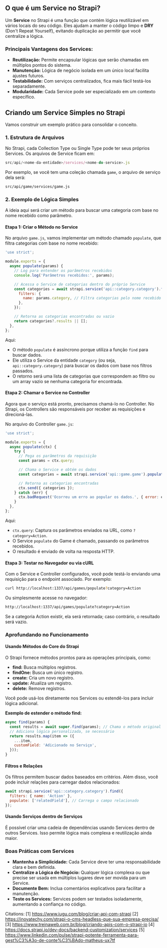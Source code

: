 ## O que é um Service no Strapi?

Um **Service** no Strapi é uma função que contém lógica reutilizável em vários locais do seu código. Eles ajudam a manter o código limpo e **DRY** (Don't Repeat Yourself), evitando duplicação ao permitir que você centralize a lógica.

### Principais Vantagens dos Services:
- **Reutilização:** Permite encapsular lógicas que serão chamadas em múltiplos pontos do sistema.
- **Manutenção:** Lógica de negócio isolada em um único local facilita ajustes futuros.
- **Testabilidade:** Com serviços centralizados, fica mais fácil testá-los separadamente.
- **Modularidade:** Cada Service pode ser especializado em um contexto específico.

## Criando um Service Simples no Strapi

Vamos construir um exemplo prático para consolidar o conceito.

### 1. Estrutura de Arquivos

No Strapi, cada Collection Type ou Single Type pode ter seus próprios Services. Os arquivos de Service ficam em:

```javascript
src/api/<nome-da-entidade>/services/<nome-do-service>.js
```

Por exemplo, se você tem uma coleção chamada `game`, o arquivo de serviço dela será:

```bash
src/api/game/services/game.js
```

### 2. Exemplo de Lógica Simples

A ideia aqui será criar um método para buscar uma categoria com base no nome recebido como parâmetro.

#### Etapa 1: Criar o Método no Service

No arquivo `game.js`, vamos implementar um método chamado `populate`, que filtra categorias com base no nome recebido:

```javascript
'use strict';

module.exports = {
  async populate(params) {
    // Log para entender os parâmetros recebidos
    console.log('Parâmetros recebidos:', params);

    // Acessa o Service de categorias dentro do próprio Service
    const categories = await strapi.service('api::category.category').find({
      filters: {
        name: params.category, // Filtra categorias pelo nome recebido
      },
    });

    // Retorna as categorias encontradas ou vazio
    return categories?.results || [];
  },
};
```

Aqui:
- O método `populate` é assíncrono porque utiliza a função `find` para buscar dados.
- Ele utiliza o Service da entidade `category` (ou seja, `api::category.category`) para buscar os dados com base nos filtros passados.
- O retorno será uma lista de categorias que correspondem ao filtro ou um array vazio se nenhuma categoria for encontrada.

#### Etapa 2: Chamar o Service no Controller

Agora que o serviço está pronto, precisamos chamá-lo no Controller. No Strapi, os Controllers são responsáveis por receber as requisições e direcioná-las.

No arquivo do Controller `game.js`:

```javascript
'use strict';

module.exports = {
  async populate(ctx) {
    try {
      // Pega os parâmetros da requisição
      const params = ctx.query;

      // Chama o Service e obtém os dados
      const categories = await strapi.service('api::game.game').populate(params);

      // Retorna as categorias encontradas
      ctx.send({ categories });
    } catch (err) {
      ctx.badRequest('Ocorreu um erro ao popular os dados.', { error: err.message });
    }
  },
};
```

Aqui:
- `ctx.query`: Captura os parâmetros enviados na URL, como `?category=Action`.
- O Service `populate` do Game é chamado, passando os parâmetros recebidos.
- O resultado é enviado de volta na resposta HTTP.

#### Etapa 3: Testar no Navegador ou via cURL

Com o Service e Controller configurados, você pode testá-lo enviando uma requisição para o endpoint associado. Por exemplo:

```bash
curl http://localhost:1337/api/games/populate?category=Action
```

Ou simplesmente acesse no navegador:

```bash
http://localhost:1337/api/games/populate?category=Action
```

Se a categoria Action existir, ela será retornada; caso contrário, o resultado será vazio.

### Aprofundando no Funcionamento

#### Usando Métodos do Core do Strapi

O Strapi fornece métodos prontos para as operações principais, como:
- **find:** Busca múltiplos registros.
- **findOne:** Busca um único registro.
- **create:** Cria um novo registro.
- **update:** Atualiza um registro.
- **delete:** Remove registros.

Você pode usá-los diretamente nos Services ou estendê-los para incluir lógica adicional.

**Exemplo de estender o método find:**

```javascript
async find(params) {
  const results = await super.find(params); // Chama o método original
  // Adiciona lógica personalizada, se necessário
  return results.map(item => ({
    ...item,
    customField: 'Adicionado no Serviço',
  }));
}
```

#### Filtros e Relações

Os filtros permitem buscar dados baseados em critérios. Além disso, você pode incluir relações para carregar dados relacionados:

```javascript
await strapi.service('api::category.category').find({
  filters: { name: 'Action' },
  populate: ['relatedField'], // Carrega o campo relacionado
});
```

#### Usando Serviços dentro de Serviços

É possível criar uma cadeia de dependências usando Services dentro de outros Services. Isso permite lógica mais complexa e reutilização ainda maior.

### Boas Práticas com Services

- **Mantenha a Simplicidade:** Cada Service deve ter uma responsabilidade clara e bem definida.
- **Centralize a Lógica de Negócio:** Qualquer lógica complexa ou que precise ser usada em múltiplos lugares deve ser movida para um Service.
- **Documente Bem:** Inclua comentários explicativos para facilitar a manutenção.
- **Teste os Services:** Services podem ser testados isoladamente, aumentando a confiança no código.

Citations:
[1] https://www.iugu.com/blog/criar-api-com-strapi
[2] https://inovatechy.com/strapi-o-cms-headless-que-sua-empresa-precisa/
[3] https://www.treinaweb.com.br/blog/criando-apis-com-o-strapi-io
[4] https://docs.strapi.io/dev-docs/backend-customization/services
[5] https://www.linkedin.com/pulse/strapi-potente-ferramenta-para-gest%C3%A3o-de-conte%C3%BAdo-matheus-ux7tf